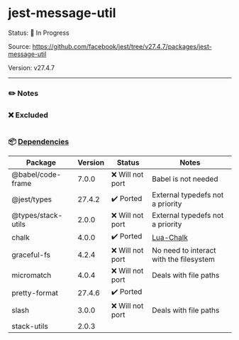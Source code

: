 # jest-message-util

Status: :hammer: In Progress

Source: https://github.com/facebook/jest/tree/v27.4.7/packages/jest-message-util

Version: v27.4.7

---

### :pencil2: Notes

### :x: Excluded
```
```

### :package: [Dependencies](https://github.com/facebook/jest/blob/v27.4.7/packages/jest-message-util/package.json)
| Package            | Version | Status                    | Notes                                            |
| ------------------ | ------- | ------------------------- | ------------------------------------------------ |
| @babel/code-frame  | 7.0.0   | :x: Will not port         | Babel is not needed                              |
| @jest/types        | 27.4.2  | :heavy_check_mark: Ported | External typedefs not a priority                 |
| @types/stack-utils | 2.0.0   | :x: Will not port         | External typedefs not a priority                 |
| chalk              | 4.0.0   | :heavy_check_mark: Ported | [Lua-Chalk](https://github.com/Roblox/lua-chalk) |
| graceful-fs        | 4.2.4   | :x: Will not port         | No need to interact with the filesystem          |
| micromatch         | 4.0.4   | :x: Will not port         | Deals with file paths                            |
| pretty-format      | 27.4.6  | :heavy_check_mark: Ported |                                                  |
| slash              | 3.0.0   | :x: Will not port         | Deals with file paths                            |
| stack-utils        | 2.0.3   |                           |                                                  |
